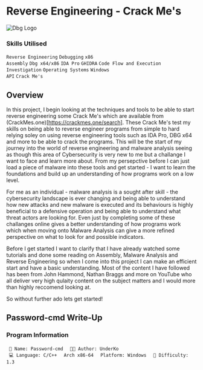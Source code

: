 # Reverse Engineering - Crack Me's

![Dbg Logo](https://github.com/user-attachments/assets/fb081659-97f6-479f-a5fc-52d480c8294a)

### Skills Utilised

<code>Reverse Engineering</code> <code>Debugging</code> <code>x86 Assembly</code> <code>Dbg x64/x86</code> <code>IDA Pro</code> <code>GHIDRA</code> <code>Code Flow and Execution</code> <code>Investigation</code> <code>Operating Systems</code> <code>Windows API</code> <code>Crack Me's</code>

## Overview

In this project, I begin looking at the techniques and tools to be able to start reverse engineering some Crack Me's which are available from (CrackMes.one)[https://crackmes.one/search]. These Crack Me's test my skills on being able to reverse engineer programs from simple to hard relying soley on using reverse engineering tools such as IDA Pro, DBG x64 and more to be able to crack the programs. This will be the start of my journey into the world of reverse engineering and malware analysis seeing as though this area of Cybersecurity is very new to me but a challange I want to face and learn more about. From my persepctive before I can just load a piece of malware into these tools and get started - I want to learn the foundations and build up an understanding of how programs work on a low level.

For me as an individual - malware analysis is a sought after skill - the cybersecurity landscape is ever changing and being able to understand how new attacks and new malware is executed and its behaviours is highly beneficial to a defensive operation and being able to understand what threat actors are looking for. Even just by completing some of these challanges online gives a better understanding of how programs work which when moving onto Malware Analysis can give a more refined perspective on what to look for and possible indicators.

Before I get started I want to clarify that I have already watched some tutorials and done some reading on Assembly, Malware Analysis and Reverse Engineering so when I come into this project I can make an efficient start and have a basic understanding. Most of the content I have followed has been from John Hammond, Nathan Braggs and more on YouTube who all deliver very high qulaity content on the subject matters and I would more than highly reccomend looking at.

So without further ado lets get started!

## Password-cmd Write-Up 

### Program Information

<code> 📘 Name: Password-cmd </code>
<code> 👨‍🔬 Author: UnderKo </code>
<code> 💻 Language: C/C++ </code>
<code> Arch x86-64 </code>
<code> Platform: Windows </code>
<code> 📗 Difficulty: 1.3 </code>



